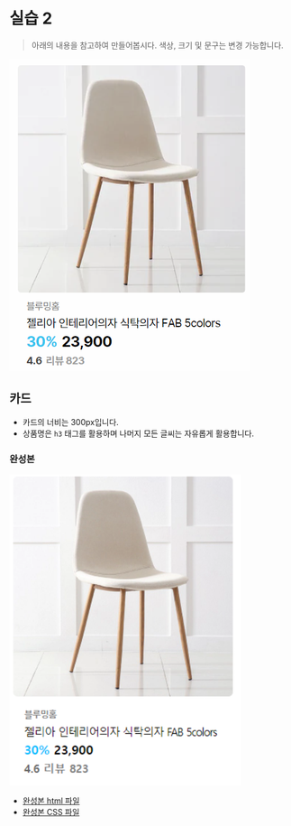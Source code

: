# 실습 2

> 아래의 내용을 참고하여 만들어봅시다. 색상, 크기 및 문구는 변경 가능합니다.

![이미지](./README.PNG)

## 카드

* 카드의 너비는 300px입니다.
* 상품명은 `h3` 태그를 활용하며 나머지 모든 글씨는 자유롭게 활용합니다.

### 완성본

<img src="README.assets/image-20220830220525492.png" alt="image-20220830220525492" style="zoom:130%;" />


* [완성본 html 파일](./index.html)
* [완성본 CSS 파일](./style.css)